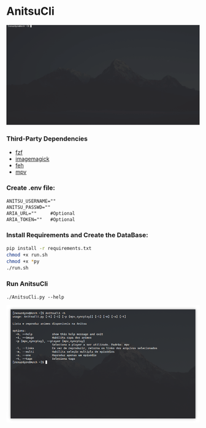 # AnitsuCli

![preview](preview.gif)

### Third-Party Dependencies
- [fzf](https://github.com/junegunn/fzf)
- [imagemagick](https://github.com/ImageMagick/ImageMagick)
- [feh](https://github.com/derf/feh)
- [mpv](https://github.com/mpv-player/mpv)

### Create .env file:

```
ANITSU_USERNAME=""
ANITSU_PASSWD=""
ARIA_URL=""     #Optional 
ARIA_TOKEN=""   #Optional
```

### Install Requirements and Create the DataBase:

```bash
pip install -r requirements.txt
chmod +x run.sh
chmod +x *py
./run.sh
```

### Run AnitsuCli

```
./AnitsuCli.py --help
```

![help](usage.png)
